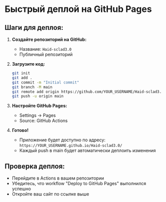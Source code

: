 # Быстрый деплой на GitHub Pages

## Шаги для деплоя:

1. **Создайте репозиторий на GitHub:**

   - Название: `Haid-sclad3.0`
   - Публичный репозиторий

2. **Загрузите код:**

   ```bash
   git init
   git add .
   git commit -m "Initial commit"
   git branch -M main
   git remote add origin https://github.com/YOUR_USERNAME/Haid-sclad3.0.git
   git push -u origin main
   ```

3. **Настройте GitHub Pages:**

   - Settings → Pages
   - Source: GitHub Actions

4. **Готово!**
   - Приложение будет доступно по адресу: `https://YOUR_USERNAME.github.io/Haid-sclad3.0/`
   - Каждый push в main будет автоматически деплоить изменения

## Проверка деплоя:

- Перейдите в Actions в вашем репозитории
- Убедитесь, что workflow "Deploy to GitHub Pages" выполнился успешно
- Откройте ваш сайт по ссылке выше
